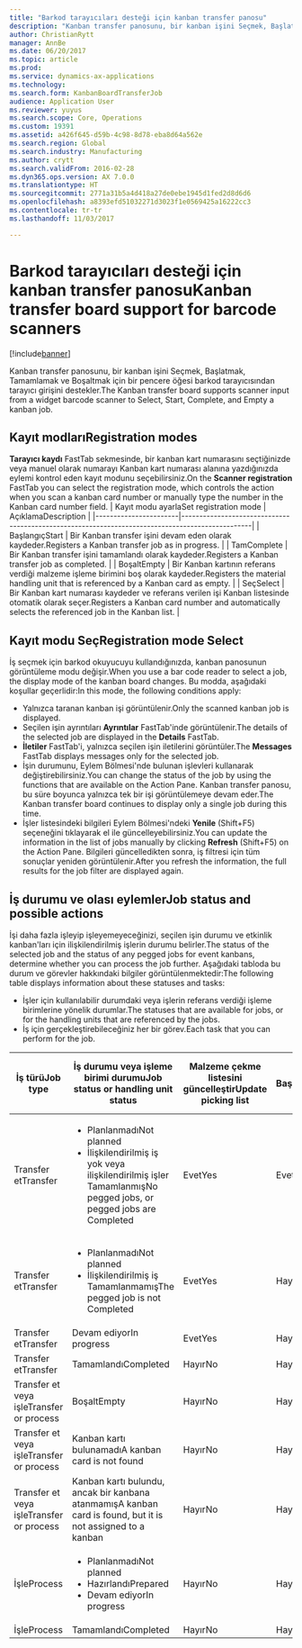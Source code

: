 ```yaml
---
title: "Barkod tarayıcıları desteği için kanban transfer panosu"
description: "Kanban transfer panosunu, bir kanban işini Seçmek, Başlatmak, Tamamlamak ve Boşaltmak için bir pencere öğesi barkod tarayıcısından tarayıcı girişini destekler."
author: ChristianRytt
manager: AnnBe
ms.date: 06/20/2017
ms.topic: article
ms.prod: 
ms.service: dynamics-ax-applications
ms.technology: 
ms.search.form: KanbanBoardTransferJob
audience: Application User
ms.reviewer: yuyus
ms.search.scope: Core, Operations
ms.custom: 19391
ms.assetid: a426f645-d59b-4c98-8d78-eba8d64a562e
ms.search.region: Global
ms.search.industry: Manufacturing
ms.author: crytt
ms.search.validFrom: 2016-02-28
ms.dyn365.ops.version: AX 7.0.0
ms.translationtype: HT
ms.sourcegitcommit: 2771a31b5a4d418a27de0ebe1945d1fed2d8d6d6
ms.openlocfilehash: a8393efd51032271d3023f1e0569425a16222cc3
ms.contentlocale: tr-tr
ms.lasthandoff: 11/03/2017

---
```


# <a name="kanban-transfer-board-support-for-barcode-scanners"></a><span data-ttu-id="35b7a-103">Barkod tarayıcıları desteği için kanban transfer panosu</span><span class="sxs-lookup"><span data-stu-id="35b7a-103">Kanban transfer board support for barcode scanners</span></span>

[!include[banner](../includes/banner.md)]


<span data-ttu-id="35b7a-104">Kanban transfer panosunu, bir kanban işini Seçmek, Başlatmak, Tamamlamak ve Boşaltmak için bir pencere öğesi barkod tarayıcısından tarayıcı girişini destekler.</span><span class="sxs-lookup"><span data-stu-id="35b7a-104">The Kanban transfer board supports scanner input from a widget barcode scanner to Select, Start, Complete, and Empty a kanban job.</span></span>

<a name="registration-modes"></a><span data-ttu-id="35b7a-105">Kayıt modları</span><span class="sxs-lookup"><span data-stu-id="35b7a-105">Registration modes</span></span>
------------------

<span data-ttu-id="35b7a-106">**Tarayıcı kaydı** FastTab sekmesinde, bir kanban kart numarasını seçtiğinizde veya manuel olarak numarayı Kanban kart numarası alanına yazdığınızda eylemi kontrol eden kayıt modunu seçebilirsiniz.</span><span class="sxs-lookup"><span data-stu-id="35b7a-106">On the **Scanner registration** FastTab you can select the registration mode, which controls the action when you scan a kanban card number or manually type the number in the Kanban card number field.</span></span>
| <span data-ttu-id="35b7a-107">Kayıt modu ayarla</span><span class="sxs-lookup"><span data-stu-id="35b7a-107">Set registration mode</span></span> | <span data-ttu-id="35b7a-108">Açıklama</span><span class="sxs-lookup"><span data-stu-id="35b7a-108">Description</span></span>                                                                                     |
|-----------------------|-------------------------------------------------------------------------------------------------|
| <span data-ttu-id="35b7a-109">Başlangıç</span><span class="sxs-lookup"><span data-stu-id="35b7a-109">Start</span></span>                 | <span data-ttu-id="35b7a-110">Bir Kanban transfer işini devam eden olarak kaydeder.</span><span class="sxs-lookup"><span data-stu-id="35b7a-110">Registers a Kanban transfer job as in progress.</span></span>                                                 |
| <span data-ttu-id="35b7a-111">Tam</span><span class="sxs-lookup"><span data-stu-id="35b7a-111">Complete</span></span>              | <span data-ttu-id="35b7a-112">Bir Kanban transfer işini tamamlandı olarak kaydeder.</span><span class="sxs-lookup"><span data-stu-id="35b7a-112">Registers a Kanban transfer job as completed.</span></span>                                                   |
| <span data-ttu-id="35b7a-113">Boşalt</span><span class="sxs-lookup"><span data-stu-id="35b7a-113">Empty</span></span>                 | <span data-ttu-id="35b7a-114">Bir Kanban kartının referans verdiği malzeme işleme birimini boş olarak kaydeder.</span><span class="sxs-lookup"><span data-stu-id="35b7a-114">Registers the material handling unit that is referenced by a Kanban card as empty.</span></span>              |
| <span data-ttu-id="35b7a-115">Seç</span><span class="sxs-lookup"><span data-stu-id="35b7a-115">Select</span></span>                | <span data-ttu-id="35b7a-116">Bir Kanban kart numarası kaydeder ve referans verilen işi Kanban listesinde otomatik olarak seçer.</span><span class="sxs-lookup"><span data-stu-id="35b7a-116">Registers a Kanban card number and automatically selects the referenced job in the Kanban list.</span></span> |

 
<a name="registration-mode-select"></a><span data-ttu-id="35b7a-117">Kayıt modu Seç</span><span class="sxs-lookup"><span data-stu-id="35b7a-117">Registration mode Select</span></span>
------------------------

<span data-ttu-id="35b7a-118">İş seçmek için barkod okuyucuyu kullandığınızda, kanban panosunun görüntüleme modu değişir.</span><span class="sxs-lookup"><span data-stu-id="35b7a-118">When you use a bar code reader to select a job, the display mode of the kanban board changes.</span></span> <span data-ttu-id="35b7a-119">Bu modda, aşağıdaki koşullar geçerlidir:</span><span class="sxs-lookup"><span data-stu-id="35b7a-119">In this mode, the following conditions apply:</span></span>

-   <span data-ttu-id="35b7a-120">Yalnızca taranan kanban işi görüntülenir.</span><span class="sxs-lookup"><span data-stu-id="35b7a-120">Only the scanned kanban job is displayed.</span></span>
-   <span data-ttu-id="35b7a-121">Seçilen işin ayrıntıları **Ayrıntılar** FastTab'inde görüntülenir.</span><span class="sxs-lookup"><span data-stu-id="35b7a-121">The details of the selected job are displayed in the **Details** FastTab.</span></span>
-   <span data-ttu-id="35b7a-122">**İletiler** FastTab'i, yalnızca seçilen işin iletilerini görüntüler.</span><span class="sxs-lookup"><span data-stu-id="35b7a-122">The **Messages** FastTab displays messages only for the selected job.</span></span>
-   <span data-ttu-id="35b7a-123">İşin durumunu, Eylem Bölmesi'nde bulunan işlevleri kullanarak değiştirebilirsiniz.</span><span class="sxs-lookup"><span data-stu-id="35b7a-123">You can change the status of the job by using the functions that are available on the Action Pane.</span></span> <span data-ttu-id="35b7a-124">Kanban transfer panosu, bu süre boyunca yalnızca tek bir işi görüntülemeye devam eder.</span><span class="sxs-lookup"><span data-stu-id="35b7a-124">The Kanban transfer board continues to display only a single job during this time.</span></span>
-   <span data-ttu-id="35b7a-125">İşler listesindeki bilgileri Eylem Bölmesi'ndeki **Yenile** (Shift+F5) seçeneğini tıklayarak el ile güncelleyebilirsiniz.</span><span class="sxs-lookup"><span data-stu-id="35b7a-125">You can update the information in the list of jobs manually by clicking **Refresh** (Shift+F5) on the Action Pane.</span></span> <span data-ttu-id="35b7a-126">Bilgileri güncelledikten sonra, iş filtresi için tüm sonuçlar yeniden görüntülenir.</span><span class="sxs-lookup"><span data-stu-id="35b7a-126">After you refresh the information, the full results for the job filter are displayed again.</span></span>

## <a name="job-status-and-possible-actions"></a><span data-ttu-id="35b7a-127">İş durumu ve olası eylemler</span><span class="sxs-lookup"><span data-stu-id="35b7a-127">Job status and possible actions</span></span>
<span data-ttu-id="35b7a-128">İşi daha fazla işleyip işleyemeyeceğinizi, seçilen işin durumu ve etkinlik kanban'ları için ilişkilendirilmiş işlerin durumu belirler.</span><span class="sxs-lookup"><span data-stu-id="35b7a-128">The status of the selected job and the status of any pegged jobs for event kanbans, determine whether you can process the job further.</span></span> <span data-ttu-id="35b7a-129">Aşağıdaki tabloda bu durum ve görevler hakkındaki bilgiler görüntülenmektedir:</span><span class="sxs-lookup"><span data-stu-id="35b7a-129">The following table displays information about these statuses and tasks:</span></span>
-   <span data-ttu-id="35b7a-130">İşler için kullanılabilir durumdaki veya işlerin referans verdiği işleme birimlerine yönelik durumlar.</span><span class="sxs-lookup"><span data-stu-id="35b7a-130">The statuses that are available for jobs, or for the handling units that are referenced by the jobs.</span></span>
-   <span data-ttu-id="35b7a-131">İş için gerçekleştirebileceğiniz her bir görev.</span><span class="sxs-lookup"><span data-stu-id="35b7a-131">Each task that you can perform for the job.</span></span>

<table>
<colgroup>
<col width="12%" />
<col width="12%" />
<col width="12%" />
<col width="12%" />
<col width="12%" />
<col width="12%" />
<col width="12%" />
<col width="12%" />
</colgroup>
<thead>
<tr class="header">
<th><span data-ttu-id="35b7a-132">İş türü</span><span class="sxs-lookup"><span data-stu-id="35b7a-132">Job type</span></span></th>
<th><span data-ttu-id="35b7a-133">İş durumu veya işleme birimi durumu</span><span class="sxs-lookup"><span data-stu-id="35b7a-133">Job status or handling unit status</span></span></th>
<th><span data-ttu-id="35b7a-134">Malzeme çekme listesini güncelleştir</span><span class="sxs-lookup"><span data-stu-id="35b7a-134">Update picking list</span></span></th>
<th><span data-ttu-id="35b7a-135">Başlangıç</span><span class="sxs-lookup"><span data-stu-id="35b7a-135">Start</span></span></th>
<th><span data-ttu-id="35b7a-136">Kaydı güncelleştir</span><span class="sxs-lookup"><span data-stu-id="35b7a-136">Update registration</span></span></th>
<th><span data-ttu-id="35b7a-137">Tam</span><span class="sxs-lookup"><span data-stu-id="35b7a-137">Complete</span></span></th>
<th><span data-ttu-id="35b7a-138">Boşalt</span><span class="sxs-lookup"><span data-stu-id="35b7a-138">Empty</span></span></th>
<th><span data-ttu-id="35b7a-139">Olay kanbanları oluştur</span><span class="sxs-lookup"><span data-stu-id="35b7a-139">Create event kanbans</span></span></th>
</tr>
</thead>
<tbody>
<tr class="odd">
<td><span data-ttu-id="35b7a-140">Transfer et</span><span class="sxs-lookup"><span data-stu-id="35b7a-140">Transfer</span></span></td>
<td><ul>
<li><span data-ttu-id="35b7a-141">Planlanmadı</span><span class="sxs-lookup"><span data-stu-id="35b7a-141">Not planned</span></span></li>
<li><span data-ttu-id="35b7a-142">İlişkilendirilmiş iş yok veya ilişkilendirilmiş işler Tamamlanmış</span><span class="sxs-lookup"><span data-stu-id="35b7a-142">No pegged jobs, or pegged jobs are Completed</span></span></li>
</ul></td>
<td><span data-ttu-id="35b7a-143">Evet</span><span class="sxs-lookup"><span data-stu-id="35b7a-143">Yes</span></span></td>
<td><span data-ttu-id="35b7a-144">Evet</span><span class="sxs-lookup"><span data-stu-id="35b7a-144">Yes</span></span></td>
<td><span data-ttu-id="35b7a-145">Evet</span><span class="sxs-lookup"><span data-stu-id="35b7a-145">Yes</span></span></td>
<td><span data-ttu-id="35b7a-146">Evet</span><span class="sxs-lookup"><span data-stu-id="35b7a-146">Yes</span></span></td>
<td><span data-ttu-id="35b7a-147">Hayır</span><span class="sxs-lookup"><span data-stu-id="35b7a-147">No</span></span></td>
<td><span data-ttu-id="35b7a-148">Evet</span><span class="sxs-lookup"><span data-stu-id="35b7a-148">Yes</span></span></td>
</tr>
<tr class="even">
<td><span data-ttu-id="35b7a-149">Transfer et</span><span class="sxs-lookup"><span data-stu-id="35b7a-149">Transfer</span></span></td>
<td><ul>
<li><span data-ttu-id="35b7a-150">Planlanmadı</span><span class="sxs-lookup"><span data-stu-id="35b7a-150">Not planned</span></span></li>
<li><span data-ttu-id="35b7a-151">İlişkilendirilmiş iş Tamamlanmamış</span><span class="sxs-lookup"><span data-stu-id="35b7a-151">The pegged job is not Completed</span></span></li>
</ul></td>
<td><span data-ttu-id="35b7a-152">Evet</span><span class="sxs-lookup"><span data-stu-id="35b7a-152">Yes</span></span></td>
<td><span data-ttu-id="35b7a-153">Hayır</span><span class="sxs-lookup"><span data-stu-id="35b7a-153">No</span></span></td>
<td><span data-ttu-id="35b7a-154">Evet</span><span class="sxs-lookup"><span data-stu-id="35b7a-154">Yes</span></span></td>
<td><span data-ttu-id="35b7a-155">Hayır</span><span class="sxs-lookup"><span data-stu-id="35b7a-155">No</span></span></td>
<td><span data-ttu-id="35b7a-156">Hayır</span><span class="sxs-lookup"><span data-stu-id="35b7a-156">No</span></span></td>
<td><span data-ttu-id="35b7a-157">Hayır</span><span class="sxs-lookup"><span data-stu-id="35b7a-157">No</span></span></td>
</tr>
<tr class="odd">
<td><span data-ttu-id="35b7a-158">Transfer et</span><span class="sxs-lookup"><span data-stu-id="35b7a-158">Transfer</span></span></td>
<td><span data-ttu-id="35b7a-159">Devam ediyor</span><span class="sxs-lookup"><span data-stu-id="35b7a-159">In progress</span></span></td>
<td><span data-ttu-id="35b7a-160">Evet</span><span class="sxs-lookup"><span data-stu-id="35b7a-160">Yes</span></span></td>
<td><span data-ttu-id="35b7a-161">Hayır</span><span class="sxs-lookup"><span data-stu-id="35b7a-161">No</span></span></td>
<td><span data-ttu-id="35b7a-162">Evet</span><span class="sxs-lookup"><span data-stu-id="35b7a-162">Yes</span></span></td>
<td><span data-ttu-id="35b7a-163">Evet</span><span class="sxs-lookup"><span data-stu-id="35b7a-163">Yes</span></span></td>
<td><span data-ttu-id="35b7a-164">Hayır</span><span class="sxs-lookup"><span data-stu-id="35b7a-164">No</span></span></td>
<td><span data-ttu-id="35b7a-165">Hayır</span><span class="sxs-lookup"><span data-stu-id="35b7a-165">No</span></span></td>
</tr>
<tr class="even">
<td><span data-ttu-id="35b7a-166">Transfer et</span><span class="sxs-lookup"><span data-stu-id="35b7a-166">Transfer</span></span></td>
<td><span data-ttu-id="35b7a-167">Tamamlandı</span><span class="sxs-lookup"><span data-stu-id="35b7a-167">Completed</span></span></td>
<td><span data-ttu-id="35b7a-168">Hayır</span><span class="sxs-lookup"><span data-stu-id="35b7a-168">No</span></span></td>
<td><span data-ttu-id="35b7a-169">Hayır</span><span class="sxs-lookup"><span data-stu-id="35b7a-169">No</span></span></td>
<td><span data-ttu-id="35b7a-170">Hayır</span><span class="sxs-lookup"><span data-stu-id="35b7a-170">No</span></span></td>
<td><span data-ttu-id="35b7a-171">Hayır</span><span class="sxs-lookup"><span data-stu-id="35b7a-171">No</span></span></td>
<td><span data-ttu-id="35b7a-172">Evet</span><span class="sxs-lookup"><span data-stu-id="35b7a-172">Yes</span></span></td>
<td><span data-ttu-id="35b7a-173">Hayır</span><span class="sxs-lookup"><span data-stu-id="35b7a-173">No</span></span></td>
</tr>
<tr class="odd">
<td><span data-ttu-id="35b7a-174">Transfer et veya işle</span><span class="sxs-lookup"><span data-stu-id="35b7a-174">Transfer or process</span></span></td>
<td><span data-ttu-id="35b7a-175">Boşalt</span><span class="sxs-lookup"><span data-stu-id="35b7a-175">Empty</span></span></td>
<td><span data-ttu-id="35b7a-176">Hayır</span><span class="sxs-lookup"><span data-stu-id="35b7a-176">No</span></span></td>
<td><span data-ttu-id="35b7a-177">Hayır</span><span class="sxs-lookup"><span data-stu-id="35b7a-177">No</span></span></td>
<td><span data-ttu-id="35b7a-178">Hayır</span><span class="sxs-lookup"><span data-stu-id="35b7a-178">No</span></span></td>
<td><span data-ttu-id="35b7a-179">Hayır</span><span class="sxs-lookup"><span data-stu-id="35b7a-179">No</span></span></td>
<td><span data-ttu-id="35b7a-180">Hayır</span><span class="sxs-lookup"><span data-stu-id="35b7a-180">No</span></span></td>
<td><span data-ttu-id="35b7a-181">Hayır</span><span class="sxs-lookup"><span data-stu-id="35b7a-181">No</span></span></td>
</tr>
<tr class="even">
<td><span data-ttu-id="35b7a-182">Transfer et veya işle</span><span class="sxs-lookup"><span data-stu-id="35b7a-182">Transfer or process</span></span></td>
<td><span data-ttu-id="35b7a-183">Kanban kartı bulunamadı</span><span class="sxs-lookup"><span data-stu-id="35b7a-183">A kanban card is not found</span></span></td>
<td><span data-ttu-id="35b7a-184">Hayır</span><span class="sxs-lookup"><span data-stu-id="35b7a-184">No</span></span></td>
<td><span data-ttu-id="35b7a-185">Hayır</span><span class="sxs-lookup"><span data-stu-id="35b7a-185">No</span></span></td>
<td><span data-ttu-id="35b7a-186">Hayır</span><span class="sxs-lookup"><span data-stu-id="35b7a-186">No</span></span></td>
<td><span data-ttu-id="35b7a-187">Hayır</span><span class="sxs-lookup"><span data-stu-id="35b7a-187">No</span></span></td>
<td><span data-ttu-id="35b7a-188">Hayır</span><span class="sxs-lookup"><span data-stu-id="35b7a-188">No</span></span></td>
<td><span data-ttu-id="35b7a-189">Hayır</span><span class="sxs-lookup"><span data-stu-id="35b7a-189">No</span></span></td>
</tr>
<tr class="odd">
<td><span data-ttu-id="35b7a-190">Transfer et veya işle</span><span class="sxs-lookup"><span data-stu-id="35b7a-190">Transfer or process</span></span></td>
<td><span data-ttu-id="35b7a-191">Kanban kartı bulundu, ancak bir kanbana atanmamış</span><span class="sxs-lookup"><span data-stu-id="35b7a-191">A kanban card is found, but it is not assigned to a kanban</span></span></td>
<td><span data-ttu-id="35b7a-192">Hayır</span><span class="sxs-lookup"><span data-stu-id="35b7a-192">No</span></span></td>
<td><span data-ttu-id="35b7a-193">Hayır</span><span class="sxs-lookup"><span data-stu-id="35b7a-193">No</span></span></td>
<td><span data-ttu-id="35b7a-194">Hayır</span><span class="sxs-lookup"><span data-stu-id="35b7a-194">No</span></span></td>
<td><span data-ttu-id="35b7a-195">Hayır</span><span class="sxs-lookup"><span data-stu-id="35b7a-195">No</span></span></td>
<td><span data-ttu-id="35b7a-196">Hayır</span><span class="sxs-lookup"><span data-stu-id="35b7a-196">No</span></span></td>
<td><span data-ttu-id="35b7a-197">Hayır</span><span class="sxs-lookup"><span data-stu-id="35b7a-197">No</span></span></td>
</tr>
<tr class="even">
<td><span data-ttu-id="35b7a-198">İşle</span><span class="sxs-lookup"><span data-stu-id="35b7a-198">Process</span></span></td>
<td><ul>
<li><span data-ttu-id="35b7a-199">Planlanmadı</span><span class="sxs-lookup"><span data-stu-id="35b7a-199">Not planned</span></span></li>
<li><span data-ttu-id="35b7a-200">Hazırlandı</span><span class="sxs-lookup"><span data-stu-id="35b7a-200">Prepared</span></span></li>
<li><span data-ttu-id="35b7a-201">Devam ediyor</span><span class="sxs-lookup"><span data-stu-id="35b7a-201">In progress</span></span></li>
</ul></td>
<td><span data-ttu-id="35b7a-202">Hayır</span><span class="sxs-lookup"><span data-stu-id="35b7a-202">No</span></span></td>
<td><span data-ttu-id="35b7a-203">Hayır</span><span class="sxs-lookup"><span data-stu-id="35b7a-203">No</span></span></td>
<td><span data-ttu-id="35b7a-204">Hayır</span><span class="sxs-lookup"><span data-stu-id="35b7a-204">No</span></span></td>
<td><span data-ttu-id="35b7a-205">Hayır</span><span class="sxs-lookup"><span data-stu-id="35b7a-205">No</span></span></td>
<td><span data-ttu-id="35b7a-206">Hayır</span><span class="sxs-lookup"><span data-stu-id="35b7a-206">No</span></span></td>
<td><span data-ttu-id="35b7a-207">Hayır</span><span class="sxs-lookup"><span data-stu-id="35b7a-207">No</span></span></td>
</tr>
<tr class="odd">
<td><span data-ttu-id="35b7a-208">İşle</span><span class="sxs-lookup"><span data-stu-id="35b7a-208">Process</span></span></td>
<td><span data-ttu-id="35b7a-209">Tamamlandı</span><span class="sxs-lookup"><span data-stu-id="35b7a-209">Completed</span></span></td>
<td><span data-ttu-id="35b7a-210">Hayır</span><span class="sxs-lookup"><span data-stu-id="35b7a-210">No</span></span></td>
<td><span data-ttu-id="35b7a-211">Hayır</span><span class="sxs-lookup"><span data-stu-id="35b7a-211">No</span></span></td>
<td><span data-ttu-id="35b7a-212">Hayır</span><span class="sxs-lookup"><span data-stu-id="35b7a-212">No</span></span></td>
<td><span data-ttu-id="35b7a-213">Hayır</span><span class="sxs-lookup"><span data-stu-id="35b7a-213">No</span></span></td>
<td><span data-ttu-id="35b7a-214">Hayır</span><span class="sxs-lookup"><span data-stu-id="35b7a-214">No</span></span></td>
<td><span data-ttu-id="35b7a-215">Hayır</span><span class="sxs-lookup"><span data-stu-id="35b7a-215">No</span></span></td>
</tr>
</tbody>
</table>






